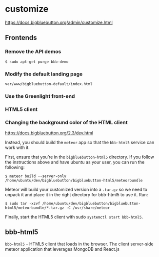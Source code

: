 customize
===

https://docs.bigbluebutton.org/admin/customize.html

## Frontends

### Remove the API demos

	$ sudo apt-get purge bbb-demo

### Modify the default landing page

	var/www/bigbluebutton-default/index.html

### Use the Greenlight front-end

### HTML5 client

### Changing the background color of the HTML client

https://docs.bigbluebutton.org/2.3/dev.html

Instead, you should build the `meteor` app so that the `bbb-html5` service can work with it.

First, ensure that you’re in the `bigbluebutton-html5` directory. If you follow the instructions above and have ubuntu as your user, you can run the following:

	$ meteor build --server-only /home/ubuntu/dev/bigbluebutton/bigbluebutton-html5/meteorbundle

Meteor will build your customized version into a `.tar.gz` so we need to unpack it and place it in the right directory for bbb-html5 to use it. Run:

	$ sudo tar -xzvf /home/ubuntu/dev/bigbluebutton/bigbluebutton-html5/meteorbundle/*.tar.gz -C /usr/share/meteor

Finally, start the HTML5 client with sudo `systemctl start bbb-html5`.

## bbb-html5

`bbb-html5` – HTML5 client that loads in the browser. The client server-side meteor application that leverages MongoDB and React.js

